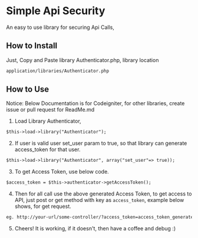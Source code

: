 # Simple Api Security

An easy to use library for securing Api Calls,

## How to Install

Just, Copy and Paste library Authenticator.php, library location

```html
application/libraries/Authenticator.php
```

## How to Use
Notice: Below Documentation is for Codeigniter, for other libraries, create issue or pull request for ReadMe.md

  1) Load Library Authenticator,

  ```html
  $this->load->library("Authenticator");
  ```

  2) If user is valid user set_user param to true, so that library can generate access_token for that user.

  ```html
  $this->load->library("Authenticator", array("set_user"=> true));
  ```

  3) To get Access Token, use below code.

  ```html
  $access_token = $this->authenticator->getAccessToken();
  ```

  4) Then for all call use the above generated Access Token, to get access to API, just post or get method with key as `access_token`, example below shows, for get request.

  ```html
  eg. http://your-url/some-controller/?access_token=access_token_generated_at_step_3
  ```

  5) Cheers! It is working, if it doesn't, then have a coffee and debug :)

